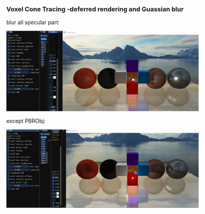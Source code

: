 ###  Voxel Cone Tracing -deferred rendering and Guassian blur

blur all specular part:

![guassian_Blur_specularObjects](/results/guassian_Blur_specularObjects.png)


except PBRObj:

![guassian_Blur_specularObjects_expectPBRObjs](/results/guassian_Blur_specularObjects_expectPBRObjs.png)



